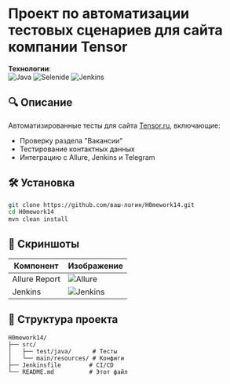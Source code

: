 # Проект по автоматизации тестовых сценариев для сайта компании Tensor

**Технологии**:  
![Java](https://img.shields.io/badge/Java-11-red?logo=openjdk)
![Selenide](https://img.shields.io/badge/Selenide-6.12.2-blue?logo=selenium)
![Jenkins](https://img.shields.io/badge/Jenkins-D24939?logo=jenkins)

## 🔍 Описание
Автоматизированные тесты для сайта [Tensor.ru](https://tensor.ru), включающие:
- Проверку раздела "Вакансии"
- Тестирование контактных данных
- Интеграцию с Allure, Jenkins и Telegram

## 🛠 Установка
```bash
git clone https://github.com/ваш-логин/H0mework14.git
cd H0mework14
mvn clean install
```

## 📸 Скриншоты
| Компонент       | Изображение                  |
|----------------|-----------------------------|
| Allure Report  | ![Allure](screenshots/allure.png) |
| Jenkins        | ![Jenkins](screenshots/jenkins.png) |

## 📂 Структура проекта
```
H0mework14/
├── src/
│   ├── test/java/      # Тесты
│   └── main/resources/ # Конфиги
├── Jenkinsfile        # CI/CD
└── README.md          # Этот файл
```

